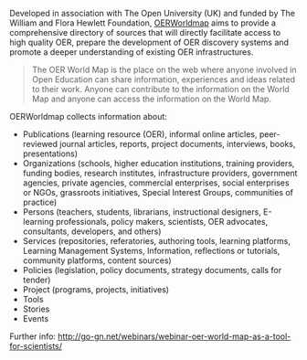 Developed in association with The Open University (UK) and funded by The William and Flora Hewlett Foundation, [OERWorldmap](https://oerworldmap.org) aims to provide a comprehensive directory of sources that will directly facilitate access to high quality OER, prepare the development of OER discovery systems and promote a deeper understanding of existing OER infrastructures.

>  The OER World Map is the place on the web where anyone involved in Open Education can share information, experiences and ideas related to their work. 
Anyone can contribute to the information on the World Map and anyone can access the information on the World Map.

OERWorldmap collects information about: 

* Publications (learning resource (OER), informal online articles, peer-reviewed journal articles, reports, project documents, interviews, books, presentations)
* Organizations (schools, higher education institutions, training providers, funding bodies, research institutes, infrastructure providers, government agencies, private agencies, commercial enterprises, social enterprises or NGOs, grassroots initiatives, Special Interest Groups, communities of practice)
* Persons (teachers, students, librarians, instructional designers, E-learning professionals, policy makers, scientists, OER advocates, consultants, developers, and others)
* Services (repositories, referatories, authoring tools, learning platforms, Learning Management Systems, Information, reflections or tutorials, community platforms, content sources)
* Policies (legislation, policy documents, strategy documents, calls for tender)
* Project (programs, projects, initiatives)
* Tools
* Stories
* Events

Further info: http://go-gn.net/webinars/webinar-oer-world-map-as-a-tool-for-scientists/